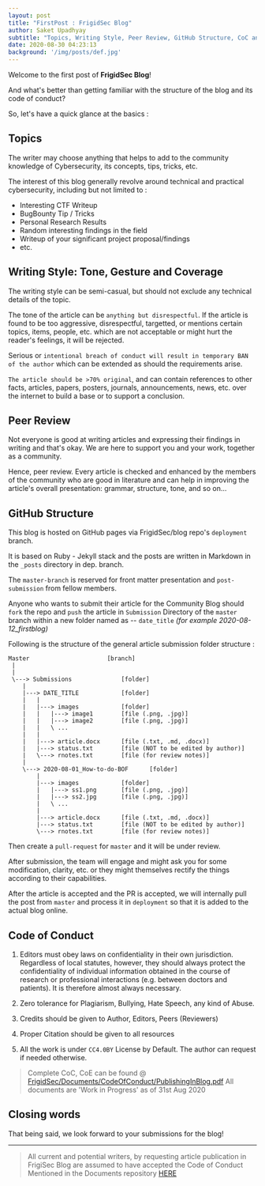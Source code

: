 ```yaml
---
layout: post
title: "FirstPost : FrigidSec Blog"
author: Saket Upadhyay
subtitle: "Topics, Writing Style, Peer Review, GitHub Structure, CoC and everything in between"
date: 2020-08-30 04:23:13 
background: '/img/posts/def.jpg' 
---
```


Welcome to the first post of **FrigidSec Blog**!

And what's better than getting familiar with the structure of the blog and its code of conduct?

So, let's have a quick glance at the basics :

## Topics

The writer may choose anything that helps to add to the community knowledge of Cybersecurity, its concepts, tips, tricks, etc.

The interest of this blog generally revolve around technical and practical cybersecurity, including but not limited to :

* Interesting CTF Writeup
* BugBounty Tip / Tricks
* Personal Research Results
* Random interesting findings in the field
* Writeup of your significant project proposal/findings
* etc.

## Writing Style: Tone, Gesture and Coverage

The writing style can be semi-casual, but should not exclude any technical details of the topic. 

The tone of the article can be `anything but disrespectful`.
If the article is found to be too aggressive, disrespectful, targetted, or mentions certain topics, items, people, etc. which are not acceptable or might hurt the reader's feelings, it will be rejected.

Serious or `intentional breach of conduct will result in temporary BAN of the author` which can be extended as should the requirements arise.

`The article should be >70% original`, and can contain references to other facts, articles, papers, posters, journals, announcements, news, etc. over the internet to build a base or to support a conclusion.

## Peer Review

Not everyone is good at writing articles and expressing their findings in writing and that's okay. We are here to support you and your work, together as a community.

Hence, peer review. Every article is checked and enhanced by the members of the community who are good in literature and can help in improving the article's overall presentation: grammar, structure, tone, and so on...


## GitHub Structure
This blog is hosted on GitHub pages via FrigidSec/blog repo's `deployment` branch. 

It is based on Ruby - Jekyll stack and the posts are written in Markdown in the `_posts` directory in dep. branch.

The `master-branch` is reserved for front matter presentation and `post-submission` from fellow members.

Anyone who wants to submit their article for the Community Blog should `fork` the repo and `push` the article in `Submission` Directory of the `master` branch within a new folder named as --  `date_title` *(for example 2020-08-12\_firstblog)*

Following is the structure of the general article submission folder structure :

```
Master						[branch]
 |
 |
 \---> Submissions				[folder]
	|
	|---> DATE_TITLE			[folder]
	|	|
 	|	|---> images			[folder]
 	|	|	|---> image1		[file (.png, .jpg)]
 	|	|	|---> image2		[file (.png, .jpg)]
 	|	|	\ ...
 	|	|
 	|	|---> article.docx		[file (.txt, .md, .docx)]
	|	|---> status.txt		[file (NOT to be edited by author)]
 	|	\---> rnotes.txt		[file (for review notes)]
	|
 	\---> 2020-08-01_How-to-do-BOF		[folder]
		|
		|---> images			[folder]
		|	|---> ss1.png		[file (.png, .jpg)]
		|	|---> ss2.jpg		[file (.png, .jpg)]
		|	\ ...
		|
		|---> article.docx		[file (.txt, .md, .docx)]
		|---> status.txt		[file (NOT to be edited by author)]
		\---> rnotes.txt		[file (for review notes)]

```



Then create a `pull-request` for `master` and it will be under review.

After submission, the team will engage and might ask you for some modification, clarity, etc. or they might themselves rectify the things according to their capabilities.

After the article is accepted and the PR is accepted, we will internally pull the post from `master` and process it in `deployment` so that it is added to the actual blog online.



## Code of Conduct

1. Editors must obey laws on confidentiality in their own jurisdiction. Regardless of local statutes, however, they should always protect the confidentiality of individual information obtained in the course of research or professional interactions (e.g. between doctors and patients). It is therefore almost always necessary.
 
2. Zero tolerance for Plagiarism, Bullying, Hate Speech, any kind of Abuse.

3. Credits should be given to Author, Editors, Peers (Reviewers)

4. Proper Citation should be given to all resources

5. All the work is under `CC4.0BY` License by Default. The author can request if needed otherwise.

> Complete CoC, CoE can be found @ [FrigidSec/Documents/CodeOfConduct/PublishingInBlog.pdf]() 
> All documents are 'Work in Progress' as of 31st Aug 2020

## Closing words 

That being said, we look forward to your submissions for the blog!

---

> All current and potential writers, by requesting article publication in FrigiSec Blog are assumed to have accepted the Code of Conduct Mentioned in the Documents repository [HERE](https://github.com/FrigidSec/Documents) 

